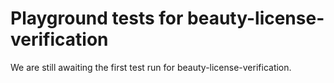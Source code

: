 # Playground tests for beauty-license-verification
We are still awaiting the first test run for beauty-license-verification.
